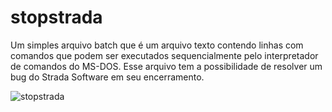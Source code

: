 # stopstrada
Um simples arquivo batch que é um arquivo texto contendo linhas com comandos que podem ser executados sequencialmente pelo interpretador de comandos do MS-DOS. Esse arquivo tem a possibilidade de resolver um bug do Strada Software em seu encerramento.

<img>![stopstrada](https://user-images.githubusercontent.com/84077567/164759708-2ac89caa-12ce-47a6-b7c0-d9de33ec5607.png)
